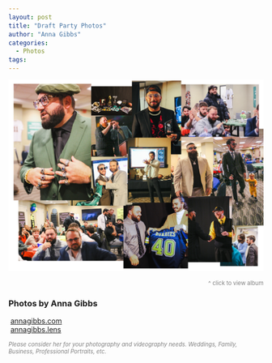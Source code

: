 ```yaml
---
layout: post
title: "Draft Party Photos"
author: "Anna Gibbs"
categories:
  - Photos
tags:
---
```


[![Draft Party](draftnight2324banner.png)](https://annagibbsphotovideo.pixieset.com/loldraftparty/)
<p style="text-align: right; font-size: 80%; color:gray;">^ click to view album</p>

### Photos by Anna Gibbs
<script src="https://kit.fontawesome.com/45ec0bc322.js" crossorigin="anonymous"></script>
<p><i class="fa-solid fa-globe"></i>&nbsp;<a href="https://annagibbs.com/">annagibbs.com</a><br><i class="fa-brands fa-instagram"></i>&nbsp;<a href="https://www.instagram.com/annagibbs.lens">annagibbs.lens</a></p>
<p style="font-size: 80%; color:gray;"><i>Please consider her for your photography and videography needs. Weddings, Family, Business, Professional Portraits, etc.</i></p>
